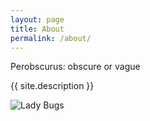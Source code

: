 ```yaml
---
layout: page
title: About
permalink: /about/
---
```


Perobscurus: obscure or vague

{{ site.description }}

![Lady Bugs](../assets/lady-bugs.png)